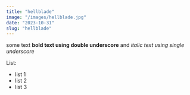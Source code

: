 ```yaml
---
title: "hellblade"
image: "/images/hellblade.jpg"
date: "2023-10-31"
slug: "hellblade"
---
```

some text __bold text using double underscore__ and _italic text using single underscore_

List:
* list 1
* list 2
* list 3

